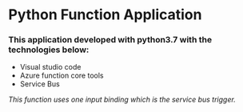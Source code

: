 # Python Function Application
### This application developed with python3.7 with the technologies below:
- Visual studio code
- Azure function core tools
- Service Bus

<i> This function uses one input binding which is the service bus trigger.
